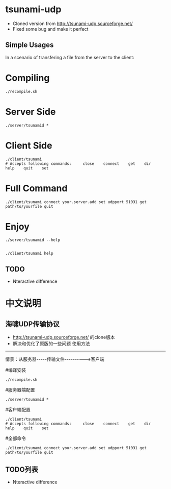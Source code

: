 tsunami-udp
===================
 * Cloned version from http://tsunami-udp.sourceforge.net/
 * Fixed some bug and make it perfect

Simple Usages
----------------------
In a scenario of transfering a file from the server to the client:

# Compiling

    ./recompile.sh 

# Server Side

    ./server/tsunamid *

# Client Side

    ./client/tsunami 
    # Accepts following commands:     close    connect    get    dir    help    quit    set

# Full Command

    ./client/tsunami connect your.server.add set udpport 51031 get path/to/yourfile quit

# Enjoy

    ./server/tsunamid --help


    ./client/tsunami help


TODO
-------------
  * Nteractive difference


中文说明
==========
海啸UDP传输协议
---------------------
* http://tsunami-udp.sourceforge.net/ 的clone版本
* 解决和优化了原版的一些问题
使用方法
-----------
情景：从服务器-----传输文件---------->客户端

#编译安装

    ./recompile.sh 
#服务器端配置

    ./server/tsunamid *
#客户端配置

    ./client/tsunami 
    # Accepts following commands:     close    connect    get    dir    help    quit    set
#全部命令

    ./client/tsunami connect your.server.add set udpport 51031 get path/to/yourfile quit
TODO列表
--------------
  * Nteractive difference
